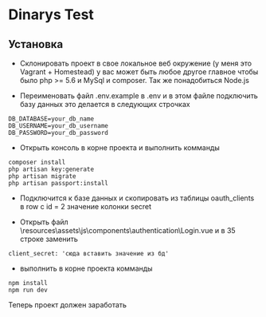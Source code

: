 # Dinarys Test

## Установка
* Склонировать проект в свое локальное веб окружение (у меня это Vagrant + Homestead) у вас может быть любое другое главное чтобы было php >= 5.6 и MySql и composer. Так же понадобиться Node.js

* Переименовать файл .env.example в .env и в этом файле подключить базу данных это делается в следующих строчках
```
DB_DATABASE=your_db_name
DB_USERNAME=your_db_username
DB_PASSWORD=your_db_password
```
* Открыть консоль в корне проекта и выполнить комманды
```
composer install
php artisan key:generate
php artisan migrate
php artisan passport:install
```
* Подключится к базе данных и скопировать из таблицы oauth_clients в row c id = 2 значение колонки secret

* Открыть файл \resources\assets\js\components\authentication\Login.vue
и в 35 строке заменить
```
client_secret: 'сюда вставить значение из бд'
```
* выполнить в корне проекта комманды
```
npm install
npm run dev
```
Теперь проект должен заработать


 



